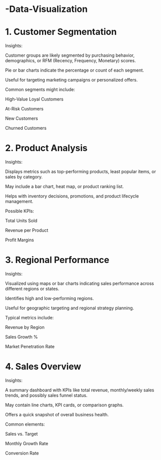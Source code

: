 # -Data-Visualization
# 1. Customer Segmentation
Insights:

Customer groups are likely segmented by purchasing behavior, demographics, or RFM (Recency, Frequency, Monetary) scores.

Pie or bar charts indicate the percentage or count of each segment.

Useful for targeting marketing campaigns or personalized offers.

Common segments might include:

High-Value Loyal Customers

At-Risk Customers

New Customers

Churned Customers

# 2. Product Analysis
Insights:

Displays metrics such as top-performing products, least popular items, or sales by category.

May include a bar chart, heat map, or product ranking list.

Helps with inventory decisions, promotions, and product lifecycle management.

Possible KPIs:

Total Units Sold

Revenue per Product

Profit Margins

# 3. Regional Performance
Insights:

Visualized using maps or bar charts indicating sales performance across different regions or states.

Identifies high and low-performing regions.

Useful for geographic targeting and regional strategy planning.

Typical metrics include:

Revenue by Region

Sales Growth %

Market Penetration Rate

# 4. Sales Overview
Insights:

A summary dashboard with KPIs like total revenue, monthly/weekly sales trends, and possibly sales funnel status.

May contain line charts, KPI cards, or comparison graphs.

Offers a quick snapshot of overall business health.

Common elements:

Sales vs. Target

Monthly Growth Rate

Conversion Rate
